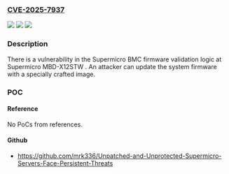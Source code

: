 ### [CVE-2025-7937](https://cve.mitre.org/cgi-bin/cvename.cgi?name=CVE-2025-7937)
![](https://img.shields.io/static/v1?label=Product&message=MBD-X12STW&color=blue)
![](https://img.shields.io/static/v1?label=Version&message=01.06.17%20&color=brightgreen)
![](https://img.shields.io/static/v1?label=Vulnerability&message=CWE-347%20Improper%20Verification%20of%20Cryptographic%20Signature&color=brightgreen)

### Description

There is a vulnerability in the Supermicro BMC firmware validation logic at Supermicro MBD-X12STW . An attacker can update the system firmware with a specially crafted image.

### POC

#### Reference
No PoCs from references.

#### Github
- https://github.com/mrk336/Unpatched-and-Unprotected-Supermicro-Servers-Face-Persistent-Threats

